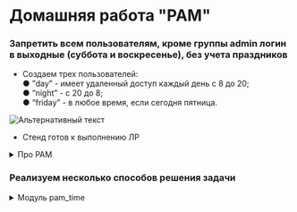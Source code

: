 # Домашняя работа "PAM"

### Запретить всем пользователям, кроме группы admin логин в выходные (суббота и воскресенье), без учета праздников

+ Создаем трех пользователей:  
● ”day” - имеет удаленный доступ каждый день с 8 до 20;  
● “night” - с 20 до 8;  
● “friday” - в любое время, если сегодня пятница.  

![Альтернативный текст](https://i.ibb.co/SB5k0wc/1234.png)

+ Стенд готов к выполнению ЛР

<details>
  <summary>Про PAM</summary>
  
  PAM (Pluggable Authentication Modules - подключаемые модули
аутентификации) - это набор библиотек, которые позволяют
интегрировать различные методы аутентификации в виде единого
API, что позволяет предоставить единые механизмы для управления,
встраивания прикладных программ в процесс аутентификации.  
PAM решает следующие задачи:  
Authentication - Аутентификация, идентификация, процесс
подтверждения пользователем своей “подлинности”, ввод логина
и пароля;  
Authorization - Авторизация, процесс наделения пользователя
правами (предоставления доступа к каким-либо объектам);  
Accounting - Запись информации о произошедших событиях.  
  
</details>

### Реализуем несколько способов решения задачи

<details>
  <summary>Модуль pam_time</summary>
  
  + Настройки данного модуля хранятся в файле /etc/security/time.conf
  + Добавим в конец файла строки:  
    ```
    *;*;day;Al0800-2000  
    *;*;night;!Al0800-2000  
    *;*;friday;Fr  
    ```
    Разные параметры отделяются символом ";". Разберем первую
строку:

```
- “*” сервис, к которому применяется правило
- "*" имя терминала, к которому применяется правило
- имя пользователя (day), для которого данное правило будет действовать
- время (Al0800-2000), когда правило носит разрешающий характер
```
+ Теперь настроим PAM, так как по-умолчанию данный модуль не
подключен. Для этого приведем файл /etc/pam.d/sshd к виду:

```
account     required    pam_nologin.so
account     required    pam_time.so
```

+ Проверяем в отдельном терминале доступ к
серверу по ssh для созданных пользователей  

!!! В методичке было указано настроить /etc/pam.d/sshd
Не отрабатывало, пока не настроил - **/etc/pam.d/login**

У-успех
![Альтернативный текст](https://i.ibb.co/DRMZpBS/1234.png)
</details>

